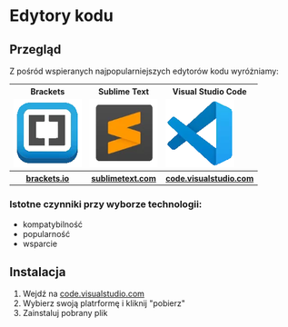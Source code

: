 # Edytory kodu
## Przegląd
Z pośród wspieranych najpopularniejszych edytorów kodu wyróżniamy:

<table>
  <tr>
    <th>Brackets</th>
    <th>Sublime Text</th>
    <th>Visual Studio Code</th>
  </tr>
  <tr>
    <td><img src="./images/code_editor_brackets.webp" alt="Brackets Logo"></td>
    <td><img src="./images/code_editor_sublime_text.webp" alt="SublimeText Logo"></td>
    <td><img src="./images/code_editor_vsc.webp" alt="VSC Logo"></td>
  </tr>
  <tr>
    <th><a href="https://brackets.io/" target="_blank">brackets.io</th>
    <th><a href="https://www.sublimetext.com/" target="_blank">sublimetext.com</th>
    <th><a href="https://code.visualstudio.com/" target="_blank">code.visualstudio.com</th>
  </tr>
</table>

### Istotne czynniki przy wyborze technologii:

- kompatybilność
- popularność 
- wsparcie

## Instalacja

1. Wejdź na [code.visualstudio.com](https://code.visualstudio.com/)
2. Wybierz swoją platrformę i kliknij "pobierz"
3. Zainstaluj pobrany plik
